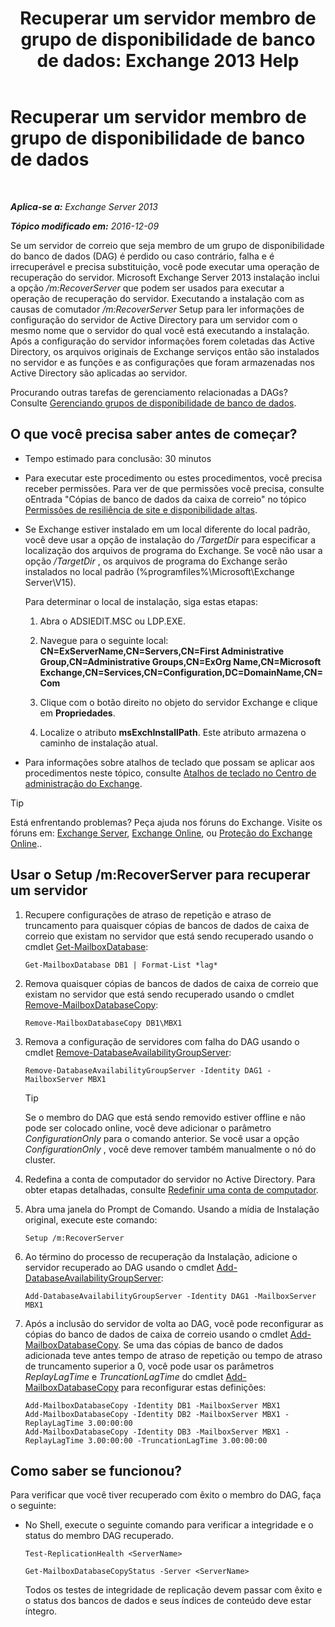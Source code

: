 ﻿---
title: 'Recuperar um servidor membro de grupo de disponibilidade de banco de dados: Exchange 2013 Help'
TOCTitle: Recuperar um servidor membro de grupo de disponibilidade de banco de dados
ms:assetid: eccd8f61-9706-4bb7-a62a-ec7c166f8019
ms:mtpsurl: https://technet.microsoft.com/pt-br/library/Dd638206(v=EXCHG.150)
ms:contentKeyID: 50486940
ms.date: 05/22/2018
mtps_version: v=EXCHG.150
ms.translationtype: MT
---

# Recuperar um servidor membro de grupo de disponibilidade de banco de dados

 

_**Aplica-se a:** Exchange Server 2013_

_**Tópico modificado em:** 2016-12-09_

Se um servidor de correio que seja membro de um grupo de disponibilidade do banco de dados (DAG) é perdido ou caso contrário, falha e é irrecuperável e precisa substituição, você pode executar uma operação de recuperação do servidor. Microsoft Exchange Server 2013 instalação inclui a opção */m:RecoverServer* que podem ser usados para executar a operação de recuperação do servidor. Executando a instalação com as causas de comutador */m:RecoverServer* Setup para ler informações de configuração do servidor de Active Directory para um servidor com o mesmo nome que o servidor do qual você está executando a instalação. Após a configuração do servidor informações forem coletadas das Active Directory, os arquivos originais de Exchange serviços então são instalados no servidor e as funções e as configurações que foram armazenadas nos Active Directory são aplicadas ao servidor.

Procurando outras tarefas de gerenciamento relacionadas a DAGs? Consulte [Gerenciando grupos de disponibilidade de banco de dados](managing-database-availability-groups-exchange-2013-help.md).

## O que você precisa saber antes de começar?

  - Tempo estimado para conclusão: 30 minutos

  - Para executar este procedimento ou estes procedimentos, você precisa receber permissões. Para ver de que permissões você precisa, consulte oEntrada "Cópias de banco de dados da caixa de correio" no tópico [Permissões de resiliência de site e disponibilidade altas](high-availability-and-site-resilience-permissions-exchange-2013-help.md).

  - Se Exchange estiver instalado em um local diferente do local padrão, você deve usar a opção de instalação do */TargetDir* para especificar a localização dos arquivos de programa do Exchange. Se você não usar a opção */TargetDir* , os arquivos de programa do Exchange serão instalados no local padrão (%programfiles%\\Microsoft\\Exchange Server\\V15).
    
    Para determinar o local de instalação, siga estas etapas:
    
    1.  Abra o ADSIEDIT.MSC ou LDP.EXE.
    
    2.  Navegue para o seguinte local: **CN=ExServerName,CN=Servers,CN=First Administrative Group,CN=Administrative Groups,CN=ExOrg Name,CN=Microsoft Exchange,CN=Services,CN=Configuration,DC=DomainName,CN=Com**
    
    3.  Clique com o botão direito no objeto do servidor Exchange e clique em **Propriedades**.
    
    4.  Localize o atributo **msExchInstallPath**. Este atributo armazena o caminho de instalação atual.

  - Para informações sobre atalhos de teclado que possam se aplicar aos procedimentos neste tópico, consulte [Atalhos de teclado no Centro de administração do Exchange](keyboard-shortcuts-in-the-exchange-admin-center-exchange-online-protection-help.md).


> [!TIP]
> Está enfrentando problemas? Peça ajuda nos fóruns do Exchange. Visite os fóruns em: <A href="https://go.microsoft.com/fwlink/p/?linkid=60612">Exchange Server</A>, <A href="https://go.microsoft.com/fwlink/p/?linkid=267542">Exchange Online</A>, ou <A href="https://go.microsoft.com/fwlink/p/?linkid=285351">Proteção do Exchange Online</A>..



## Usar o Setup /m:RecoverServer para recuperar um servidor

1.  Recupere configurações de atraso de repetição e atraso de truncamento para quaisquer cópias de bancos de dados de caixa de correio que existam no servidor que está sendo recuperado usando o cmdlet [Get-MailboxDatabase](https://technet.microsoft.com/pt-br/library/bb124924\(v=exchg.150\)):
    
        Get-MailboxDatabase DB1 | Format-List *lag*

2.  Remova quaisquer cópias de bancos de dados de caixa de correio que existam no servidor que está sendo recuperado usando o cmdlet [Remove-MailboxDatabaseCopy](https://technet.microsoft.com/pt-br/library/dd335119\(v=exchg.150\)):
    
        Remove-MailboxDatabaseCopy DB1\MBX1

3.  Remova a configuração de servidores com falha do DAG usando o cmdlet [Remove-DatabaseAvailabilityGroupServer](https://technet.microsoft.com/pt-br/library/dd297956\(v=exchg.150\)):
    
        Remove-DatabaseAvailabilityGroupServer -Identity DAG1 -MailboxServer MBX1
    

    > [!TIP]
    > Se o membro do DAG que está sendo removido estiver offline e não pode ser colocado online, você deve adicionar o parâmetro <EM>ConfigurationOnly</EM> para o comando anterior. Se você usar a opção <EM>ConfigurationOnly</EM> , você deve remover também manualmente o nó do cluster.



4.  Redefina a conta de computador do servidor no Active Directory. Para obter etapas detalhadas, consulte [Redefinir uma conta de computador](http://go.microsoft.com/fwlink/p/?linkid=167188).

5.  Abra uma janela do Prompt de Comando. Usando a mídia de Instalação original, execute este comando:
    
        Setup /m:RecoverServer

6.  Ao término do processo de recuperação da Instalação, adicione o servidor recuperado ao DAG usando o cmdlet [Add-DatabaseAvailabilityGroupServer](https://technet.microsoft.com/pt-br/library/dd298049\(v=exchg.150\)):
    
        Add-DatabaseAvailabilityGroupServer -Identity DAG1 -MailboxServer MBX1

7.  Após a inclusão do servidor de volta ao DAG, você pode reconfigurar as cópias do banco de dados de caixa de correio usando o cmdlet [Add-MailboxDatabaseCopy](https://technet.microsoft.com/pt-br/library/dd298105\(v=exchg.150\)). Se uma das cópias de banco de dados adicionada teve antes tempo de atraso de repetição ou tempo de atraso de truncamento superior a 0, você pode usar os parâmetros *ReplayLagTime* e *TruncationLagTime* do cmdlet [Add-MailboxDatabaseCopy](https://technet.microsoft.com/pt-br/library/dd298105\(v=exchg.150\)) para reconfigurar estas definições:
    
        Add-MailboxDatabaseCopy -Identity DB1 -MailboxServer MBX1
        Add-MailboxDatabaseCopy -Identity DB2 -MailboxServer MBX1 -ReplayLagTime 3.00:00:00
        Add-MailboxDatabaseCopy -Identity DB3 -MailboxServer MBX1 -ReplayLagTime 3.00:00:00 -TruncationLagTime 3.00:00:00

## Como saber se funcionou?

Para verificar que você tiver recuperado com êxito o membro do DAG, faça o seguinte:

  - No Shell, execute o seguinte comando para verificar a integridade e o status do membro DAG recuperado.
    
        Test-ReplicationHealth <ServerName>
    
        Get-MailboxDatabaseCopyStatus -Server <ServerName>
    
    Todos os testes de integridade de replicação devem passar com êxito e o status dos bancos de dados e seus índices de conteúdo deve estar íntegro.

